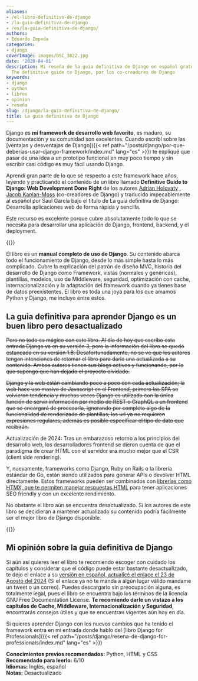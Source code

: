 ```yaml
---
aliases:
- /el-libro-definitivo-de-django
- /la-guia-definitiva-de-django
- /es/la-guia-definitiva-de-django/
authors:
- Eduardo Zepeda
categories:
- django
coverImage: images/DSC_3822.jpg
date: '2020-04-01'
description: Mi reseña de la guia definitiva de Django en español gratuita del libro.
  The definitive guide to Django, por los co-creadores de Django
keywords:
- django
- python
- libros
- opinion
- reseña
slug: /django/la-guia-definitiva-de-django/
title: La guia definitiva de Django
---
```


Django es **mi framework de desarrollo web favorito**, es maduro, su documentación y su comunidad son excelentes. Cuando escribí sobre las [ventajas y desventajas de Django]({{< ref path="/posts/django/por-que-deberias-usar-django-framework/index.md" lang="es" >}}) te expliqué que pasar de una idea a un prototipo funcional en muy poco tiempo y sin escribir casi código es muy fácil usando Django. 

Aprendí gran parte de lo que sé respecto a este framework hace años, leyendo y practicando el contenido de un libro llamado **Definitive Guide to Django: Web Development Done Right** de los autores [Adrian Holovaty](http://www.holovaty.com/#?) , [Jacob Kaplan-Moss](https://jacobian.org/#?) (co-creadores de Django) y traducido impecablemente al español por Saul García bajo el título de La guía definitiva de Django: Desarrolla aplicaciones web de forma rápida y sencilla.

Este recurso es excelente porque cubre absolutamente todo lo que se necesita para desarrollar una aplicación de Django, frontend, backend, y el deployment. 

{{<ad0>}}

El libro es un **manual completo de uso de Django**. Su contenido abarca todo el funcionamiento de Django, desde lo más simple hasta lo más complicado. Cubre la explicación del patrón de diseño MVC, historia del desarrollo de Django como Framework, vistas (normales y genéricas), plantillas, modelos, uso de Middleware, seguridad, optimización con cache, internacionalización y la adaptación del framework cuando ya tienes base de datos preexistentes. El libro es toda una joya para los que amamos Python y Django, me incluyo entre estos.

## La guia definitiva para aprender Django es un buen libro pero desactualizado

~~Pero no todo es mágico con este libro. Al día de hoy que escribo esta entrada Django va en su versión 3, pero la información del libro se quedó estancada en su versión 1.8. Desafortunadamente, no se ve que los autores tengan intenciones de retomar el libro para darle una actualizada a su contenido. Ambos autores tienen sus blogs activos y funcionando, por lo que supongo que han dejado el proyecto olvidado.~~

~~Django y la web están cambiando poco a poco con cada actualización; la web hace uso masivo de Javascript en el Frontend, primero las SPA se volvieron tendencía y muchas veces Django es utilizado con la única función de servir información por medio de REST o GraphQL a un frontend que se encargará de procesarla, ignorando por completo algo de la funcionalidad de renderizado de plantillas; las url ya no requieren expresiones regulares, además es posible especificar el tipo de dato que recibirán.~~


Actualización de 2024: Tras un embarazoso retorno a los principios del desarrollo web, los desarrolladores frontend se dieron cuenta de que el paradigma de crear HTML con el servidor era mucho mejor que el CSR (client side rendering). 

Y, nuevamente, frameworks como Django, Ruby on Rails o la librería estándar de Go, están siendo utilizados para generar APIs o devolver HTML directamente. Estos frameworks pueden ser combinados con [librerías como HTMX, que te permiten manejar respuestas HTML](/es/django/django-y-htmx-web-apps-modernas-sin-escribir-js/) para tener aplicaciones SEO friendly y con un excelente rendimiento.

No obstante el libro aún se encuentra desactualizado. Si los autores de este libro se decidieran a mantener actualizado su contenido podría fácilmente ser el mejor libro de Django disponible.

{{<ad1>}}

## Mi opinión sobre la guia definitiva de Django

Si aún así quieres leer el libro te recomiendo escoger con cuidado los capítulos y considerar que el código puede estar bastante desactualizado, te dejo el enlace a su [versión en español, actualicé el enlace el 23 de Agosto del 2024](https://github.com/Verurteilt/libros/blob/master/Libros%20de%20Python/django,%20la%20guia%20definitiva.pdf#?) (Si el enlace ya no te manda a algún lugar válido mándame un tweet o un correo). Puedes descargarlo sin preocupación alguna, es totalmente legal, pues el libro se encuentra bajo los términos de la licencia GNU Free Documentation License. **Te recomiendo darle un vistazo a los capítulos de Cache, Middleware, Internacionalización y Seguridad**, encontrarás consejos útiles y que se encuentran vigentes aún hoy en día.

Si quieres aprender Django con los nuevos cambios que ha tenido el framework entra en mi entrada donde hablo del [libro Django for Professionals]({{< ref path="/posts/django/resena-de-django-for-professionals/index.md" lang="es" >}})

****Conocimientos previos recomendados:**** Python, HTML y CSS  
**Recomendado para leerlo:** 6/10  
**Idiomas:** Inglés, español  
**Notas:** Desactualizado